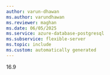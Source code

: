 ```yaml
---
author: varun-dhawan
ms.author: varundhawan
ms.reviewer: maghan
ms.date: 06/05/2025
ms.service: azure-database-postgresql
ms.subservice: flexible-server
ms.topic: include
ms.custom: automatically generated
---
```

16.9

